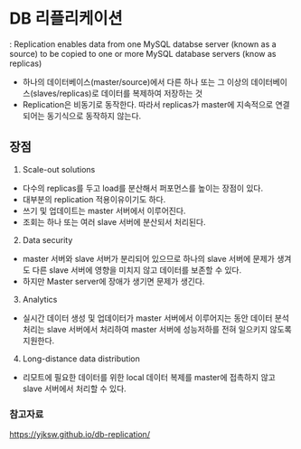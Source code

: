 # DB 리플리케이션
: Replication enables data from one MySQL databse server (known as a source) to be copied to one or more MySQL database servers (know as replicas)
- 하나의 데이터베이스(master/source)에서 다른 하나 또는 그 이상의 데이터베이스(slaves/replicas)로 데이터를 복제하여 저장하는 것
- Replication은 비동기로 동작한다. 따라서 replicas가 master에 지속적으로 연결되어는 동기식으로 동작하지 않는다. 

## 장점
1. Scale-out solutions
- 다수의 replicas를 두고 load를 분산해서 퍼포먼스를 높이는 장점이 있다.
- 대부분의 replication 적용이유이기도 하다.
- 쓰기 및 업데이트는 master 서버에서 이루어진다.
- 조회는 하나 또는 여러 slave 서버에 분산되서 처리된다.
2. Data security
- master 서버와 slave 서버가 분리되어 있으므로 하나의 slave 서버에 문제가 생겨도 다른 slave 서버에 영향을 미치지 않고 데이터를 보존할 수 있다.
- 하지만 Master server에 장애가 생기면 문제가 생긴다.
3. Analytics
- 실시간 데이터 생성 및 업데이터가 master 서버에서 이루어지는 동안 데이터 분석처리는 slave 서버에서 처리하여 master 서버에 성능저하를 전혀 일으키지 않도록 지원한다.
4. Long-distance data distribution
- 리모트에 필요한 데이터를 위한 local 데이터 복제를 master에 접촉하지 않고 slave 서버에서 처리할 수 있다.

### 참고자료
https://yjksw.github.io/db-replication/